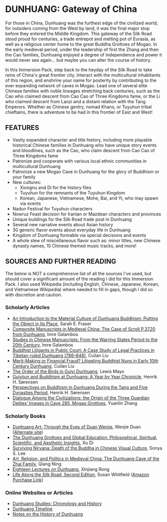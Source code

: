 # DUNHUANG: Gateway of China

For those in China, Dunhuang was the furthest edge of the civilized world; for outsiders coming from the West by land, it was the final major stop before they entered the Middle Kingdom. This gateway of the Silk Road stood proud for centuries, a trade entrepot and melting pot of Eurasia, as well as a religious center home to the great Buddha Grottoes of Mogao. In the early medieval period, under the leadership of first the Zhang and then the Cao families, Dunhuang enjoyed a degree of independence and power it would never see again… but maybe you can alter the course of history.

In this Immersion Pack, step back to the heyday of the Silk Road to take reins of China's great frontier city. Interact with the multicultural inhabitants of this region, and enshrine your name for posterity by contributing to the ever expanding network of caves in Mogao. Lead one of several elite Chinese families with noble lineages stretching back centuries, such as the Cao who claimed descent from Cao Cao of Three Kingdoms fame, or the Li who claimed descent from Laozi and a distant relation with the Tang Emperors. Whether as Chinese gentry, nomad Khans, or Tuyuhun tribal chieftains, there is adventure to be had in this frontier of East and West!


## FEATURES

- Vastly expanded character and title history, including more playable historical Chinese families in Dunhuang who have unique story events and bloodlines, such as the Cao, who claim descent from Cao Cao of Three Kingdoms fame
- Patronize and cooperate with various local ethnic communities in multicultural Dunhuang
- Patronize a new Mogao Cave in Dunhuang for the glory of Buddhism or your family
- New cultures:
	- Xiongnu and Di for the history files
	- Tuyuhun for the remnants of the Tuyuhun Kingdom
	- Korean, Japanese, Vietnamese, Mohe, Bai, and Yi, who may spawn via events
- Nadun Festival for Tuyuhun characters
- Nowruz Feast decision for Iranian or Mazdean characters and provinces
- Unique buildings for the Silk Road trade post in Dunhuang
- Several new narrative events about Asian history
- 30 generic flavor events about everyday life in Dunhuang
- Kingdom of Dunhuang formable via special decisions and events
- A whole slew of miscellaneous flavor such as: minor titles, new Chinese dynasty names, 15 Chinese themed music tracks, and more!


## SOURCES AND FURTHER READING

The below is NOT a comprehensive list of all the sources I've used, but should cover a significant amount of the reading I did for this Immersion Pack. I also used Wikipedia (including English, Chinese, Japanese, Korean, and Vietnamese Wikipedia) where needed to fill in gaps, though I did so with discretion and caution.

### Scholarly Articles

- [An Introduction to the Material Culture of Dunhuang Buddhism: Putting the Object in Its Place](https://www2.ihp.sinica.edu.tw/file/1459GDUCCCN.pdf), Sarah E. Fraser
- [Composite Manuscripts in Medieval China: The Case of Scroll P.3720 from Dunhuang](http://frogbear.org/wp-content/uploads/2016/10/9783110496956-One-Volume-Libraries-Composite-and-Multiple-Text-Manuscripts-Composite-Manuscripts-in-Medieval-China-The-Case-of-Scroll-P.3720-from-Dunhuang.pdf), Imre Galambos
- [Studies in Chinese Manuscripts: From the Warring States Period to the 20th Century](http://shahon.org/wp-content/uploads/2010/02/Galambos-2013-ed.-Studies-in-Chinese-manuscripts.pdf), Imre Galambos
- [Buddhist Litigants in Public Court: A Case Study of Legal Practices in Tibetan-ruled Dunhuang (786–848)](https://scholar.harvard.edu/files/cuilanliu/files/16-liu-jaos139.1.pdf), Cuilan Liu
- [Merit-Making or Financial Fraud? Litigating Buddhist Nuns in Early 10th Century Dunhuang](https://scholar.harvard.edu/files/cuilanliu/files/jiabs41006.pdf), Cuilan Liu
- [The Order of the Birds in Guiyi Dunhuang](http://www.eastasianhistory.org/sites/default/files/article-content/20/EAH20_01.pdf), Lewis Mayo
- [Guiyijun and Buddhism at Dunhuang: A Year by Year Chronicle](https://omp.ub.rub.de/index.php/BuddhistRoad/catalog/download/125/111/629-1?inline=1), Henrik H. Sørensen
- [Perspectives on Buddhism in Dunhuang During the Tang and Five Dynasties Period](https://en.unesco.org/silkroad/sites/silkroad/files/knowledge-bank-article/perspectives%20on%20buddhism%20in%20dunhuang%20during%20the%20tang%20and%20five%20dynasties%20period.pdf), Henrik H. Sørensen
- [Dialogue Among the Civilizations: the Origin of the Three Guardian Deities’ Images in Cave 285, Mogao Grottoes](http://www.silkroadfoundation.org/newsletter/vol6num2/srjournal_v6n2.pdf), Yuanlin Zhang

### Scholarly Books

- [Dunhuang Art: Through the Eyes of Duan Wenjie](https://books.google.com/books?id=0SdXEVaFTJ0C), Wenjie Duan ([Alternate site](http://ignca.nic.in/eBooks/India_world_ks_19.pdf))
- [The Dunhuang Grottoes and Global Education: Philosophical, Spiritual, Scientific, and Aesthetic Insights](https://books.google.com/books?id=9LyYDwAAQBAJ), Xu Di
- [Surviving Nirvana: Death of the Buddha in Chinese Visual Culture](https://books.google.com/books?id=PRoAyvEv3_IC), Sonya S. Lee
- [Art, Religion, and Politics in Medieval China: The Dunhuang Cave of the Zhai Family](https://books.google.com/books?id=o62gkAg8WX0C), Qiang Ning
- [Eighteen Lectures on Dunhuang](https://books.google.com/books?id=HvIa9sere_8C), Xinjiang Rong
- [Life Along the Silk Road, Second Edition](https://books.google.com/books/about/Life_Along_the_Silk_Road.html?id=36owDwAAQBAJ), Susan Whitfield ([Amazon Purchase Link](https://www.amazon.com/Life-along-Silk-Road-Second/dp/0520280598))

### Online Websites or Articles

- [Dunhuang Studies: Chronology and History](http://www.silkroadfoundation.org/dunhuang/dhhistory.html)
- [Dunhuang Timeline](https://www.evl.uic.edu/samt/silkshrine/Silkscript.txt.txt)
- [Notes on the History of Dunhuang](https://depts.washington.edu/silkroad/cities/china/dh/dhhist.html)

